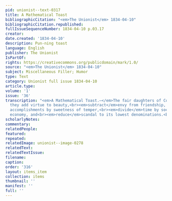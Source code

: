 ```yaml
---
pid: unionist--text-0317
title: A Mathematical Toast
bibliographicCitation: "<em>The Unionist</em> 1834-04-10"
bibliographicCitation.republished: 
fullIssueSequenceNumber: 1834-04-10 p.03.17
creator: 
date.created: '1834-04-10'
description: Pun-ning toast
language: English
publisher: The Unionist
IsPartOf: 
rights: https://creativecommons.org/publicdomain/mark/1.0/
source: "<em>The Unionist</em> 1834-04-10"
subject: Miscellaneous Filler; Humor
type: Text
category: Unionist full issue 1834-04-10
article.type: 
volume: '1'
issue: '36'
transcription: "<em>A Mathematical Toast.—</em>The fair daughters of Columbia, May
  they add virtue to beauty,<br><em>subtract</em>envy from friendship, multiply amiable
  accomplishments by sweetness of temper,<br><em>divide</em>time by sociability and
  economy, and<br><em>reduce</em>scandal to its lowest denominations.<br>"
scholarlyNotes: 
commentary: 
relatedPeople: 
featured: 
repeated: 
relatedImage: unionist--image-0278
relatedText: 
relatedTextIssue: 
filename: 
caption: 
order: '316'
layout: items_item
collection: items
thumbnail: ''
manifest: ''
full: ''
---
```

